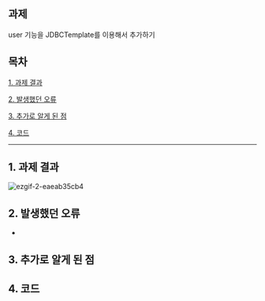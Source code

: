 ## 과제

user 기능을 JDBCTemplate를 이용해서 추가하기

## 목차
[1. 과제 결과](#1-과제-결과)

[2. 발생했던 오류](#2-발생했던-오류)

[3. 추가로 알게 된 점](#3-추가로-알게-된-점)

[4. 코드](#4-코드)

---

## 1. 과제 결과
![ezgif-2-eaeab35cb4](https://github.com/heyapple25/springDay03/assets/56960059/1d8dd2db-0764-47a4-871d-5140ec41c60f)


## 2. 발생했던 오류
- 

## 3. 추가로 알게 된 점

## 4. 코드

